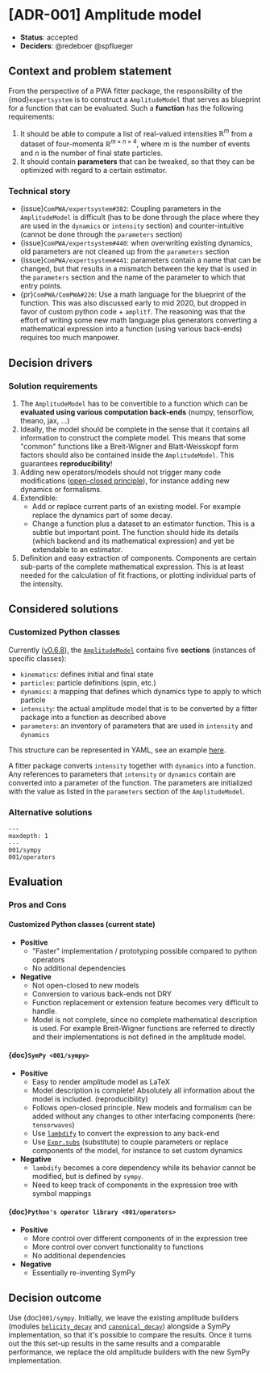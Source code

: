 <!-- markdownlint-disable MD013 -->
<!-- cspell:ignore amplitf lambdify -->

# [ADR-001] Amplitude model

- **Status**: accepted
- **Deciders**: @redeboer @spflueger

## Context and problem statement

From the perspective of a PWA fitter package, the responsibility of the
{mod}`expertsystem` is to construct a `AmplitudeModel` that serves as blueprint
for a function that can be evaluated. Such a **function** has the following
requirements:

1. It should be able to compute a list of real-valued intensities
   $\mathbb{R}^m$ from a dataset of four-momenta
   $\mathbb{R}^{m\times n\times4}$, where $m$ is the number of events and $n$
   is the number of final state particles.
2. It should contain **parameters** that can be tweaked, so that they can be
   optimized with regard to a certain estimator.

### Technical story

- {issue}`ComPWA/expertsystem#382`: Coupling parameters in the `AmplitudeModel`
  is difficult (has to be done through the place where they are used in the
  `dynamics` or `intensity` section) and counter-intuitive (cannot be done
  through the `parameters` section)
- {issue}`ComPWA/expertsystem#440`: when overwriting existing dynamics, old
  parameters are not cleaned up from the `parameters` section
- {issue}`ComPWA/expertsystem#441`: parameters contain a name that can be
  changed, but that results in a mismatch between the key that is used in the
  `parameters` section and the name of the parameter to which that entry
  points.
- {pr}`ComPWA/ComPWA#226`: Use a math language for the blueprint of the
  function. This was also discussed early to mid 2020, but dropped in favor of
  custom python code + `amplitf`. The reasoning was that the effort of writing
  some new math language plus generators converting a mathematical expression
  into a function (using various back-ends) requires too much manpower.

## Decision drivers

### Solution requirements

1. The `AmplitudeModel` has to be convertible to a function which can be
   **evaluated using various computation back-ends** (numpy, tensorflow,
   theano, jax, ...)
2. Ideally, the model should be complete in the sense that it contains all
   information to construct the complete model. This means that some "common"
   functions like a Breit-Wigner and Blatt-Weisskopf form factors should also
   be contained inside the `AmplitudeModel`. This guarantees
   **reproducibility**!
3. Adding new operators/models should not trigger many code modifications
   ([open-closed principle](https://en.wikipedia.org/wiki/Open%E2%80%93closed_principle)),
   for instance adding new dynamics or formalisms.
4. Extendible:
   - Add or replace current parts of an existing model. For example replace the
     dynamics part of some decay.
   - Change a function plus a dataset to an estimator function. This is a
     subtle but important point. The function should hide its details (which
     backend and its mathematical expression) and yet be extendable to an
     estimator.
5. Definition and easy extraction of components. Components are certain
   sub-parts of the complete mathematical expression. This is at least needed
   for the calculation of fit fractions, or plotting individual parts of the
   intensity.

## Considered solutions

### Customized Python classes

Currently ([v0.6.8](https://expertsystem.readthedocs.io/en/0.6.8)), the
[`AmplitudeModel`](https://expertsystem.readthedocs.io/en/0.6.8/api/expertsystem.amplitude.model.html#expertsystem.amplitude.model.AmplitudeModel)
contains five **sections** (instances of specific classes):

- `kinematics`: defines initial and final state
- `particles`: particle definitions (spin, etc.)
- `dynamics`: a mapping that defines which dynamics type to apply to which
  particle
- `intensity`: the actual amplitude model that is to be converted by a fitter
  package into a function as described above
- `parameters`: an inventory of parameters that are used in `intensity` and
  `dynamics`

This structure can be represented in YAML, see an example
[here](https://github.com/ComPWA/expertsystem/blob/f4f1c55/tests/unit/io/expected_recipe.yml).

A fitter package converts `intensity` together with `dynamics` into a function.
Any references to parameters that `intensity` or `dynamics` contain are
converted into a parameter of the function. The parameters are initialized with
the value as listed in the `parameters` section of the `AmplitudeModel`.

### Alternative solutions

```{toctree}
---
maxdepth: 1
---
001/sympy
001/operators
```

## Evaluation

### Pros and Cons

#### Customized Python classes (current state)

- **Positive**
  - "Faster" implementation / prototyping possible compared to python operators
  - No additional dependencies
- **Negative**
  - Not open-closed to new models
  - Conversion to various back-ends not DRY
  - Function replacement or extension feature becomes very difficult to handle.
  - Model is not complete, since no complete mathematical description is used.
    For example Breit-Wigner functions are referred to directly and their
    implementations is not defined in the amplitude model.

#### {doc}`SymPy <001/sympy>`

- **Positive**
  - Easy to render amplitude model as LaTeX
  - Model description is complete! Absolutely all information about the model
    is included. (reproducibility)
  - Follows open-closed principle. New models and formalism can be added
    without any changes to other interfacing components (here: `tensorwaves`)
  - Use
    [`lambdify`](https://docs.sympy.org/latest/tutorial/basic_operations.html#lambdify)
    to convert the expression to any back-end
  - Use
    [`Expr.subs`](https://docs.sympy.org/latest/modules/core.html#sympy.core.basic.Basic.subs)
    (substitute) to couple parameters or replace components of the model, for
    instance to set custom dynamics
- **Negative**
  - `lambdify` becomes a core dependency while its behavior cannot be modified,
    but is defined by `sympy`.
  - Need to keep track of components in the expression tree with symbol
    mappings

#### {doc}`Python's operator library <001/operators>`

- **Positive**
  - More control over different components of in the expression tree
  - More control over convert functionality to functions
  - No additional dependencies
- **Negative**
  - Essentially re-inventing SymPy

## Decision outcome

Use {doc}`001/sympy`. Initially, we leave the existing amplitude builders
(modules
[`helicity_decay`](https://expertsystem.readthedocs.io/en/0.6.8/api/expertsystem.amplitude.helicity_decay.html)
and
[`canonical_decay`](https://expertsystem.readthedocs.io/en/0.6.8/api/expertsystem.amplitude.canonical_decay.html))
alongside a SymPy implementation, so that it's possible to compare the results.
Once it turns out the this set-up results in the same results and a comparable
performance, we replace the old amplitude builders with the new SymPy
implementation.
